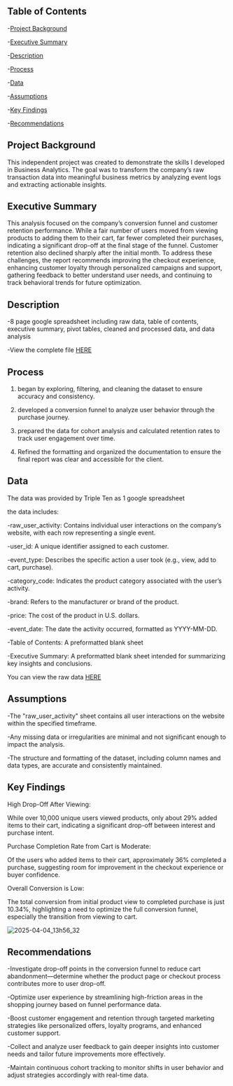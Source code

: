 ## Table of Contents

-[Project Background](#project-background)

-[Executive Summary](#executive-summary)

-[Description](#description)

-[Process](#process)

-[Data](#data)

-[Assumptions](#assumptions)

-[Key Findings](#key-findings)

-[Recommendations](#recommendations)

## Project Background

This independent project was created to demonstrate the skills I developed in Business Analytics. The goal was to transform the company’s raw transaction data into meaningful business metrics by analyzing event logs and extracting actionable insights.

## Executive Summary

This analysis focused on the company’s conversion funnel and customer retention performance. While a fair number of users moved from viewing products to adding them to their cart, far fewer completed their purchases, indicating a significant drop-off at the final stage of the funnel. Customer retention also declined sharply after the initial month. To address these challenges, the report recommends improving the checkout experience, enhancing customer loyalty through personalized campaigns and support, gathering feedback to better understand user needs, and continuing to track behavioral trends for future optimization.

## Description 
-8 page google spreadsheet including raw data, table of contents, executive summary, pivot tables, cleaned and processed data, and data analysis

-View the complete file [HERE](https://docs.google.com/spreadsheets/d/1fwACH5ajdXFL4h9kpwsh-3uihlKFVxwFghpMhBLJg1o/edit?usp=sharing)

## Process
1) began by exploring, filtering, and cleaning the dataset to ensure accuracy and consistency.

2) developed a conversion funnel to analyze user behavior through the purchase journey.
   
3) prepared the data for cohort analysis and calculated retention rates to track user engagement over time.
  
4) Refined the formatting and organized the documentation to ensure the final report was clear and accessible for the client.


## Data

The data was provided by Triple Ten as 1 google spreadsheet

the data includes:

-raw_user_activity: Contains individual user interactions on the company’s website, with each row representing a single event.

-user_id: A unique identifier assigned to each customer.

-event_type: Describes the specific action a user took (e.g., view, add to cart, purchase).

-category_code: Indicates the product category associated with the user’s activity.

-brand: Refers to the manufacturer or brand of the product.

-price: The cost of the product in U.S. dollars.

-event_date: The date the activity occurred, formatted as YYYY-MM-DD.

-Table of Contents: A preformatted blank sheet 

-Executive Summary: A preformatted blank sheet intended for summarizing key insights and conclusions.

You can view the raw data [HERE](https://docs.google.com/spreadsheets/d/1yuavBZ4OYYUD1opH-dq0d6nejREDy8f0ozumT9-yEuo/edit?usp=sharing)

## Assumptions

-The "raw_user_activity" sheet contains all user interactions on the website within the specified timeframe.

-Any missing data or irregularities are minimal and not significant enough to impact the analysis.

-The structure and formatting of the dataset, including column names and data types, are accurate and consistently maintained.

## Key Findings

High Drop-Off After Viewing:

While over 10,000 unique users viewed products, only about 29% added items to their cart, indicating a significant drop-off between interest and purchase intent.

Purchase Completion Rate from Cart is Moderate:

Of the users who added items to their cart, approximately 36% completed a purchase, suggesting room for improvement in the checkout experience or buyer confidence.

Overall Conversion is Low:

The total conversion from initial product view to completed purchase is just 10.34%, highlighting a need to optimize the full conversion funnel, especially the transition from viewing to cart.

![2025-04-04_13h56_32](https://github.com/user-attachments/assets/41a22f7f-c2dc-40ea-9df3-c02db0da8fd6)

## Recommendations

-Investigate drop-off points in the conversion funnel to reduce cart abandonment—determine whether the product page or checkout process contributes more to user drop-off.

-Optimize user experience by streamlining high-friction areas in the shopping journey based on funnel performance data.

-Boost customer engagement and retention through targeted marketing strategies like personalized offers, loyalty programs, and enhanced customer support.

-Collect and analyze user feedback to gain deeper insights into customer needs and tailor future improvements more effectively.

-Maintain continuous cohort tracking to monitor shifts in user behavior and adjust strategies accordingly with real-time data.



